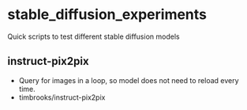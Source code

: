 # stable_diffusion_experiments

Quick scripts to test different stable diffusion models

## instruct-pix2pix ##

* Query for images in a loop, so model does not need to reload every time.
* timbrooks/instruct-pix2pix
